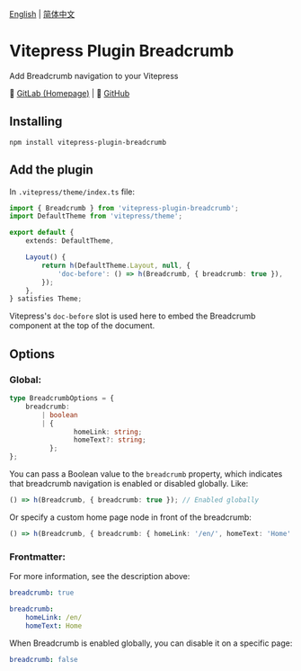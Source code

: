 [English](#) | [简体中文](./README.zh-Hans.md)

# Vitepress Plugin Breadcrumb

Add Breadcrumb navigation to your Vitepress

🔗 [GitLab (Homepage)](https://gitlab.soraharu.com/XiaoXi/vitepress-plugin-breadcrumb) | 🔗 [GitHub](https://github.com/yanranxiaoxi/vitepress-plugin-breadcrumb)

## Installing

```shell
npm install vitepress-plugin-breadcrumb
```

## Add the plugin

In `.vitepress/theme/index.ts` file:

```typescript
import { Breadcrumb } from 'vitepress-plugin-breadcrumb';
import DefaultTheme from 'vitepress/theme';

export default {
	extends: DefaultTheme,

	Layout() {
		return h(DefaultTheme.Layout, null, {
			'doc-before': () => h(Breadcrumb, { breadcrumb: true }),
		});
	},
} satisfies Theme;
```

Vitepress's `doc-before` slot is used here to embed the Breadcrumb component at the top of the document.

## Options

### Global:

```typescript
type BreadcrumbOptions = {
	breadcrumb:
		| boolean
		| {
				homeLink: string;
				homeText?: string;
		  };
};
```

You can pass a Boolean value to the `breadcrumb` property, which indicates that breadcrumb navigation is enabled or disabled globally. Like:

```typescript
() => h(Breadcrumb, { breadcrumb: true }); // Enabled globally
```

Or specify a custom home page node in front of the breadcrumb:

```typescript
() => h(Breadcrumb, { breadcrumb: { homeLink: '/en/', homeText: 'Home' } }); // Add a link 'Home' to '/en/'
```

### Frontmatter:

For more information, see the description above:

```yaml
breadcrumb: true
```

```yaml
breadcrumb:
    homeLink: /en/
    homeText: Home
```

When Breadcrumb is enabled globally, you can disable it on a specific page:

```yaml
breadcrumb: false
```
